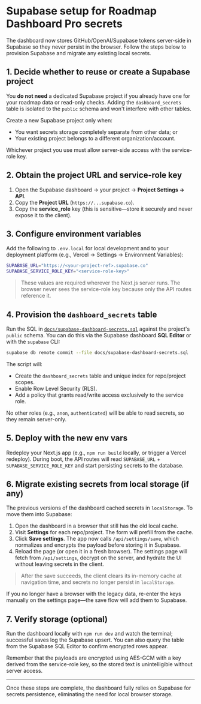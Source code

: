 # Supabase setup for Roadmap Dashboard Pro secrets

The dashboard now stores GitHub/OpenAI/Supabase tokens server-side in Supabase so they never persist in the browser. Follow the steps below to provision Supabase and migrate any existing local secrets.

## 1. Decide whether to reuse or create a Supabase project

You **do not need** a dedicated Supabase project if you already have one for your roadmap data or read-only checks. Adding the `dashboard_secrets` table is isolated to the `public` schema and won\'t interfere with other tables.

Create a new Supabase project only when:

- You want secrets storage completely separate from other data; or
- Your existing project belongs to a different organization/account.

Whichever project you use must allow server-side access with the service-role key.

## 2. Obtain the project URL and service-role key

1. Open the Supabase dashboard → your project → **Project Settings → API**.
2. Copy the **Project URL** (`https://...supabase.co`).
3. Copy the **service_role** key (this is sensitive—store it securely and never expose it to the client).

## 3. Configure environment variables

Add the following to `.env.local` for local development and to your deployment platform (e.g., Vercel → Settings → Environment Variables):

```bash
SUPABASE_URL="https://<your-project-ref>.supabase.co"
SUPABASE_SERVICE_ROLE_KEY="<service-role-key>"
```

> These values are required wherever the Next.js server runs. The browser never sees the service-role key because only the API routes reference it.

## 4. Provision the `dashboard_secrets` table

Run the SQL in [`docs/supabase-dashboard-secrets.sql`](./supabase-dashboard-secrets.sql) against the project\'s `public` schema. You can do this via the Supabase dashboard **SQL Editor** or with the `supabase` CLI:

```bash
supabase db remote commit --file docs/supabase-dashboard-secrets.sql
```

The script will:

- Create the `dashboard_secrets` table and unique index for repo/project scopes.
- Enable Row Level Security (RLS).
- Add a policy that grants read/write access exclusively to the service role.

No other roles (e.g., `anon`, `authenticated`) will be able to read secrets, so they remain server-only.

## 5. Deploy with the new env vars

Redeploy your Next.js app (e.g., `npm run build` locally, or trigger a Vercel redeploy). During boot, the API routes will read `SUPABASE_URL` + `SUPABASE_SERVICE_ROLE_KEY` and start persisting secrets to the database.

## 6. Migrate existing secrets from local storage (if any)

The previous versions of the dashboard cached secrets in `localStorage`. To move them into Supabase:

1. Open the dashboard in a browser that still has the old local cache.
2. Visit **Settings** for each repo/project. The form will prefill from the cache.
3. Click **Save settings**. The app now calls `/api/settings/save`, which normalizes and encrypts the payload before storing it in Supabase.
4. Reload the page (or open it in a fresh browser). The settings page will fetch from `/api/settings`, decrypt on the server, and hydrate the UI without leaving secrets in the client.

> After the save succeeds, the client clears its in-memory cache at navigation time, and secrets no longer persist in `localStorage`.

If you no longer have a browser with the legacy data, re-enter the keys manually on the settings page—the save flow will add them to Supabase.

## 7. Verify storage (optional)

Run the dashboard locally with `npm run dev` and watch the terminal; successful saves log the Supabase upsert. You can also query the table from the Supabase SQL Editor to confirm encrypted rows appear.

Remember that the payloads are encrypted using AES-GCM with a key derived from the service-role key, so the stored text is unintelligible without server access.

---

Once these steps are complete, the dashboard fully relies on Supabase for secrets persistence, eliminating the need for local browser storage.
